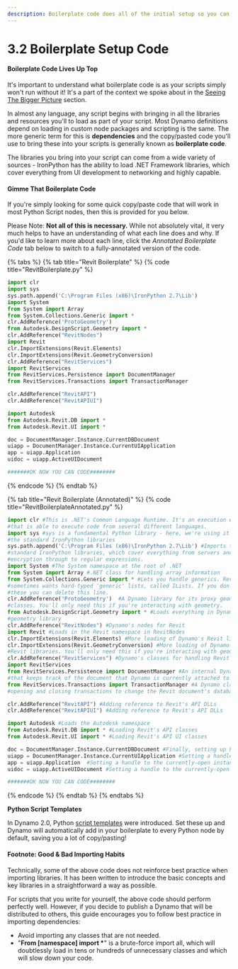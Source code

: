 ```yaml
---
description: Boilerplate code does all of the initial setup so you can start coding
---
```


# 3.2 Boilerplate Setup Code

#### Boilerplate Code Lives Up Top

It's important to understand what boilerplate code is as your scripts simply won't run without it! It's a part of the context we spoke about in the [Seeing The Bigger Picture](../seeing-the-bigger-picture/) section.

In almost any language, any script begins with bringing in all the libraries and resources you'll to load as part of your script. Most Dynamo definitions depend on loading in custom node packages and scripting is the same. The more generic term for this is **dependencies** and the copy/pasted code you'll use to bring these into your scripts is generally known as **boilerplate code**.

The libraries you bring into your script can come from a wide variety of sources - IronPython has the ability to load .NET Framework libraries, which cover everything from UI development to networking and highly capable. 

#### Gimme That Boilerplate Code

If you're simply looking for some quick copy/paste code that will work in most Python Script nodes, then this is provided for you below.

Please Note: **Not all of this is necessary.** While not absolutely vital, it very much helps to have an understanding of what each line does and why. If you'd like to learn more about each line, click the _Annotated Boilerplate Code_ tab below to switch to a fully-annotated version of the code.

{% tabs %}
{% tab title="Revit Boilerplate" %}
{% code title="RevitBoilerplate.py" %}
```python
import clr
import sys
sys.path.append('C:\Program Files (x86)\IronPython 2.7\Lib')
import System
from System import Array
from System.Collections.Generic import *
clr.AddReference('ProtoGeometry')
from Autodesk.DesignScript.Geometry import *
clr.AddReference("RevitNodes")
import Revit
clr.ImportExtensions(Revit.Elements)
clr.ImportExtensions(Revit.GeometryConversion)
clr.AddReference("RevitServices")
import RevitServices
from RevitServices.Persistence import DocumentManager 
from RevitServices.Transactions import TransactionManager 

clr.AddReference("RevitAPI")
clr.AddReference("RevitAPIUI")

import Autodesk 
from Autodesk.Revit.DB import *
from Autodesk.Revit.UI import *

doc = DocumentManager.Instance.CurrentDBDocument
uiapp = DocumentManager.Instance.CurrentUIApplication 
app = uiapp.Application 
uidoc = uiapp.ActiveUIDocument

#######OK NOW YOU CAN CODE########
```
{% endcode %}
{% endtab %}

{% tab title="Revit Boilerplate \(Annotated\)" %}
{% code title="RevitBoilerplateAnnotated.py" %}
```python
import clr #This is .NET's Common Language Runtime. It's an execution environment
#that is able to execute code from several different languages.
import sys #sys is a fundamental Python library - here, we're using it to load in
#the standard IronPython libraries
sys.path.append('C:\Program Files (x86)\IronPython 2.7\Lib') #Imports the
#standard IronPython libraries, which cover everything from servers and
#encryption through to regular expressions.
import System #The System namespace at the root of .NET
from System import Array #.NET class for handling array information
from System.Collections.Generic import * #Lets you handle generics. Revit's API
#sometimes wants hard-typed 'generic' lists, called ILists. If you don't need
#these you can delete this line.
clr.AddReference('ProtoGeometry')  #A Dynamo library for its proxy geometry
#classes. You'll only need this if you're interacting with geometry.
from Autodesk.DesignScript.Geometry import * #Loads everything in Dynamo's
#geometry library
clr.AddReference("RevitNodes") #Dynamo's nodes for Revit
import Revit #Loads in the Revit namespace in RevitNodes
clr.ImportExtensions(Revit.Elements) #More loading of Dynamo's Revit libraries
clr.ImportExtensions(Revit.GeometryConversion) #More loading of Dynamo's
#Revit libraries. You'll only need this if you're interacting with geometry.
clr.AddReference("RevitServices") #Dynamo's classes for handling Revit documents
import RevitServices 
from RevitServices.Persistence import DocumentManager #An internal Dynamo class
#that keeps track of the document that Dynamo is currently attached to
from RevitServices.Transactions import TransactionManager #A Dynamo class for
#opening and closing transactions to change the Revit document's database

clr.AddReference("RevitAPI") #Adding reference to Revit's API DLLs
clr.AddReference("RevitAPIUI") #Adding reference to Revit's API DLLs

import Autodesk #Loads the Autodesk namespace
from Autodesk.Revit.DB import * #Loading Revit's API classes
from Autodesk.Revit.UI import * #Loading Revit's API UI classes  

doc = DocumentManager.Instance.CurrentDBDocument #Finally, setting up handles to the active Revit document
uiapp = DocumentManager.Instance.CurrentUIApplication #Setting a handle to the active Revit UI document
app = uiapp.Application  #Setting a handle to the currently-open instance of the Revit application
uidoc = uiapp.ActiveUIDocument #Setting a handle to the currently-open instance of the Revit UI application

#######OK NOW YOU CAN CODE########
```
{% endcode %}
{% endtab %}
{% endtabs %}

**Python Script Templates**

In Dynamo 2.0, Python [script templates](https://primer.dynamobim.org/10_Custom-Nodes/10-6_Python-Templates.html) were introduced. Set these up and Dynamo will automatically add in your boilerplate to every Python node by default, saving you a lot of copy/pasting!

#### Footnote: Good & Bad Importing Habits

Technically, some of the above code does not reinforce best practice when importing libraries. It has been written to introduce the basic concepts and key libraries in a straightforward a way as possible.

For scripts that you write for yourself, the above code should perform perfectly well. However, if you decide to publish a Dynamo that will be distributed to others, this guide encourages you to follow best practice in importing dependencies:

* Avoid importing any classes that are not needed.
* "**From \[namespace\] import \***" is a brute-force import all, which will doubtlessly load in tens or hundreds of unnecessary classes and which will slow down your code. 

